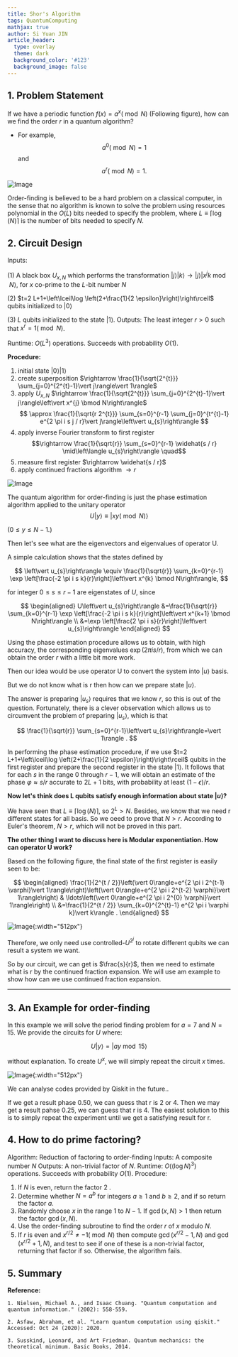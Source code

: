 ```yaml
---
title: Shor's Algorithm
tags: QuantumComputing
mathjax: true
author: Si Yuan JIN
article_header:
  type: overlay
  theme: dark
  background_color: '#123'
  background_image: false
---
```


## 1. Problem Statement
If we have a periodic function 
$f(x)=a^{x}(\bmod N)$
(Following figure), how can we find the order $r$ in a quantum algorithm?
- For example, $$a^{0}(\bmod N)=1$$ and $$a^{r}(\bmod N)=1.$$

![Image](/assets/images/posts/Shor/Order-function.png "Oracle Function")

Order-finding is believed to be a hard problem on a classical computer, in the sense that no algorithm is known to solve the problem using resources polynomial in the $O(L)$ bits needed to specify the problem, where $L \equiv\lceil\log (N)\rceil$ is the number of bits needed to specify $N$. 

## 2. Circuit Design

Inputs: 

(1) A black box $U_{x, N}$ which performs the transformation $\vert j\rangle\vert k\rangle \rightarrow\vert j\rangle\left\vert x^{j} k \bmod N\right\rangle$, for $x$ co-prime to the $L$-bit number $N$

(2) $t=2 L+1+\left\lceil\log \left(2+\frac{1}{2 \epsilon}\right)\right\rceil$
 qubits initialized to $\vert 0\rangle$

(3) $L$ qubits initialized to the state $\vert 1\rangle$.
Outputs: The least integer $r>0$ such that $x^{r}=1(\bmod N)$.

Runtime: $O\left(L^{3}\right)$ operations. Succeeds with probability $O(1)$.

**Procedure:**
1. initial state $\vert 0\rangle\vert 1\rangle$
2. create superposition $\rightarrow \frac{1}{\sqrt{2^{t}}} \sum_{j=0}^{2^{t}-1}\vert j\rangle\vert 1\rangle$
3. apply $U_{x, N}$ $\rightarrow \frac{1}{\sqrt{2^{t}}} \sum_{j=0}^{2^{t}-1}\vert j\rangle\left\vert x^{j} \bmod N\right\rangle$
  $$
  \approx \frac{1}{\sqrt{r 2^{t}}} \sum_{s=0}^{r-1} \sum_{j=0}^{t^{t}-1} e^{2 \pi i s j / r}\vert j\rangle\left\vert u_{s}\right\rangle
  $$
4. apply inverse Fourier transform to first register 
   $$\rightarrow \frac{1}{\sqrt{r}} \sum_{s=0}^{r-1} \widehat{s / r} \mid\left\langle u_{s}\right\rangle \quad$$
5. measure first register $\rightarrow \widehat{s / r}$ 
6. apply continued fractions algorithm $\rightarrow r$ 

![Image](/assets/images/posts/Shor/Circuit.png "Image@512x512")

The quantum algorithm for order-finding is just the phase estimation algorithm applied to the unitary operator
$$
U\vert y\rangle \equiv\vert x y(\bmod N)\rangle
$$

$(0 \leq y \leq N-1$.) 

Then let's see what are the eigenvectors and eigenvalues of operator U.

A simple calculation shows that the states defined by

$$
\left\vert u_{s}\right\rangle \equiv \frac{1}{\sqrt{r}} \sum_{k=0}^{r-1} \exp \left[\frac{-2 \pi i s k}{r}\right]\left\vert x^{k} \bmod N\right\rangle,
$$

for integer $0\leq s\leq r-1$ are eigenstates of $U$, since

$$
\begin{aligned}
U\left\vert u_{s}\right\rangle &=\frac{1}{\sqrt{r}} \sum_{k=0}^{r-1} \exp \left[\frac{-2 \pi i s k}{r}\right]\left\vert x^{k+1} \bmod N\right\rangle \\
&=\exp \left[\frac{2 \pi i s}{r}\right]\left\vert u_{s}\right\rangle
\end{aligned}
$$

Using the phase estimation procedure allows us to obtain, with high accuracy, the corresponding eigenvalues $\exp (2 \pi i s / r)$, from which we can obtain the order $r$ with a little bit more work.

Then our idea would be use operator U to convert the system into $\vert u \rangle$ basis. 

But we do not know what is r then how can we prepare state $\vert u \rangle$.

The answer is preparing $\left\vert u_{s}\right\rangle$ requires that we know $r$, so this is out of the question. Fortunately, there is a clever observation which allows us to circumvent the problem of preparing $\left\vert u_{s}\right\rangle$, which is that

$$
\frac{1}{\sqrt{r}} \sum_{s=0}^{r-1}\left\vert u_{s}\right\rangle=\vert 1\rangle .
$$

In performing the phase estimation procedure, if we use $t=2 L+1+\left\lceil\log \left(2+\frac{1}{2 \epsilon}\right)\right\rceil$ qubits in the first register and prepare the second register in the state $\vert 1\rangle$. It follows that for each $s$ in the range 0 through $r-1$, we will obtain an estimate of the phase $\varphi \approx s / r$ accurate to $2 L+1$ bits, with probability at least $(1-\epsilon) / r$. 

**Now let's think does L qubits satisfy enough information about state $\vert u \rangle$?**

We have seen that $L \equiv\lceil\log (N)\rceil$, so $2^{L}>N$. Besides, we know that we need r different states for all basis. So we oeed to prove that $N>r$. According to Euler's theorem, $N > r$, which will not be proved in this part.

**The other thing I want to discuss here is Modular exponentiation. How can operator U work?**

Based on the following figure, the final state of the first register is easily seen to be:

$$
\begin{aligned}
\frac{1}{2^{t / 2}}\left(\vert 0\rangle+e^{2 \pi i 2^{t-1} \varphi}\vert 1\rangle\right)\left(\vert 0\rangle+e^{2 \pi i 2^{t-2} \varphi}\vert 1\rangle\right) & \ldots\left(\vert 0\rangle+e^{2 \pi i 2^{0} \varphi}\vert 1\rangle\right) \\
&=\frac{1}{2^{t / 2}} \sum_{k=0}^{2^{t}-1} e^{2 \pi i \varphi k}\vert k\rangle .
\end{aligned}
$$

![Image](/assets/images/posts/Shor/ModularExponention.png "Image@512x512"){:width="512px"}

Therefore, we only need use controlled-$U^{2^{j}}$ to rotate different qubits we can result a system we want.

So by our circuit, we can get is $\frac{s}{r}$, then we need to estimate what is r by the continued fraction expansion. We will use am example to show how can we use continued fraction expansion.

---

## 3. An Example for order-finding
In this example we will solve the period finding problem for $a=7$ and $N=15$. We provide the circuits for $U$ where:

$$
U\vert y\rangle=\vert a y \bmod 15\rangle
$$

without explanation. To create $U^{x}$, we will simply repeat the circuit $x$ times. 

![Image](/assets/images/posts/Shor/QiskitExample.png "Image@512x512"){:width="512px"}

We can analyse codes provided by Qiskit in the future..

If we get a result phase $0.50$, we can guess that r is 2 or 4. Then we may get a result pahse $0.25$, we can guess that r is 4. The easiest solution to this is to simply repeat the experiment until we get a satisfying result for r.

## 4. How to do prime factoring?

Algorithm: Reduction of factoring to order-finding
Inputs: A composite number $N$
Outputs: A non-trivial factor of $N$.
Runtime: $O\left((\log N)^{3}\right)$ operations. Succeeds with probability $O(1)$.
Procedure:
1. If $N$ is even, return the factor 2 .
2. Determine whether $N=a^{b}$ for integers $a \geq 1$ and $b \geq 2$, and if so return the factor $a$.
3. Randomly choose $x$ in the range 1 to $N-1$. If $\operatorname{gcd}(x, N)>1$ then return the factor $\operatorname{gcd}(x, N)$.
4. Use the order-finding subroutine to find the order $r$ of $x$ modulo $N$.
5. If $r$ is even and $x^{r / 2} \neq-1(\bmod N)$ then compute $\operatorname{gcd}\left(x^{r / 2}-1, N\right)$ and $\operatorname{gcd}\left(x^{r / 2}+1, N\right)$, and test to see if one of these is a non-trivial factor, returning that factor if so. Otherwise, the algorithm fails.


## 5. Summary

**Reference:**

`1. Nielsen, Michael A., and Isaac Chuang. "Quantum computation and quantum information." (2002): 558-559.`

`2. Asfaw, Abraham, et al. "Learn quantum computation using qiskit." Accessed: Oct 24 (2020): 2020.`

`3. Susskind, Leonard, and Art Friedman. Quantum mechanics: the theoretical minimum. Basic Books, 2014.`